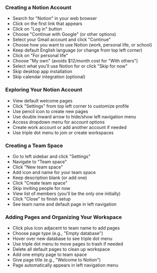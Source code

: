 
### Creating a Notion Account

- Search for "Notion" in your web browser
- Click on the first link that appears
- Click on "Log in" button
- Choose "Continue with Google" (or other options)
- Select your Gmail account and click "Continue"
- Choose how you want to use Notion (work, personal life, or school)
- Keep default English language (or change from top left corner)
- Click on "For personal life"
- Choose "My own" (avoids $12/month cost for "With others")
- Select what you'll use Notion for or click "Skip for now"
- Skip desktop app installation
- Skip calendar integration (optional)

### Exploring Your Notion Account

- View default welcome pages
- Click "Settings" from top left corner to customize profile
- Use pencil icon to create new pages
- Use double inward arrow to hide/show left navigation menu
- Access dropdown menu for account options
- Create work account or add another account if needed
- Use triple dot menu to join or create workspaces

### Creating a Team Space

- Go to left sidebar and click "Settings"
- Navigate to "Team space"
- Click "New team space"
- Add icon and name for your team space
- Keep description blank (or add one)
- Click "Create team space"
- Skip inviting people for now
- View list of members (you'll be the only one initially)
- Click "Close" to finish setup
- See team name and default page in left navigation

### Adding Pages and Organizing Your Workspace

- Click plus icon adjacent to team name to add pages
- Choose page type (e.g., "Empty database")
- Hover over new database to see triple dot menu
- Use triple dot menu to move pages to trash if needed
- Delete all default pages to clean up workspace
- Add one empty page to team space
- Give page title (e.g., "Welcome to Notion")
- Page automatically appears in left navigation menu
